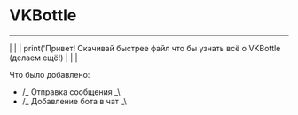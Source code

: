 # VKBottle
___________________________
|
 |
  |
   print('Привет! Скачивай быстрее файл что бы узнать всё о VKBottle (делаем ещё!)
  |
 |
|


Что было добавлено:
- /_ Отправка сообщения _\
- /_ Добавление бота в чат _\
